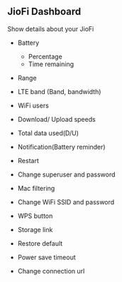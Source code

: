 ## JioFi Dashboard

Show details about your JioFi

* Battery
    * Percentage
    * Time remaining
* Range
* LTE band (Band, bandwidth)
* WiFi users

* Download/ Upload speeds
* Total data used(D/U)

* Notification(Battery reminder)

* Restart
* Change superuser and password
* Mac filtering
* Change WiFi SSID and password
* WPS button
* Storage link
* Restore default
* Power save timeout
* Change connection url
